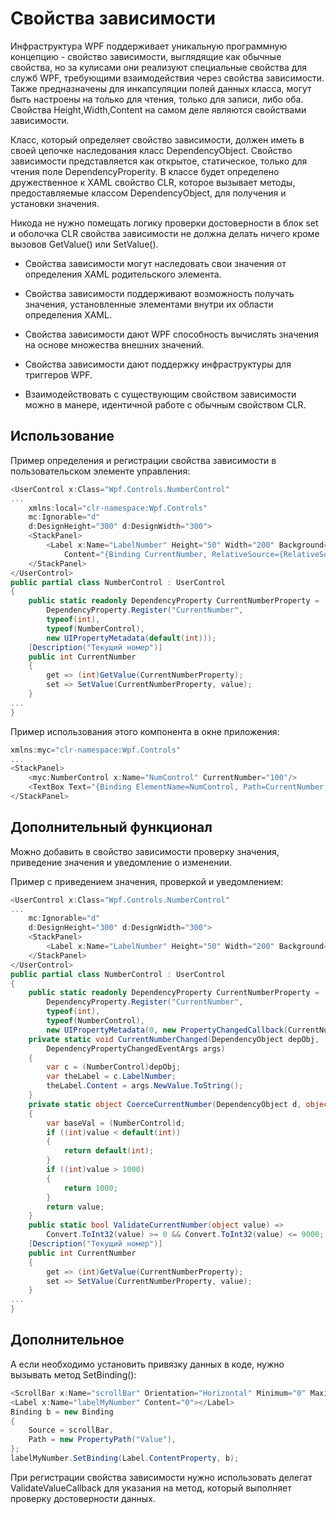 # Свойства зависимости

Инфраструктура WPF поддерживает уникальную программную концепцию - свойство зависимости, выглядящие как обычные свойства, но за кулисами они реализуют специальные свойства для служб WPF, требующими взаимодействия через свойства зависимости. Также предназначены для инкапсуляции полей данных класса, могут быть настроены на только для чтения, только для записи, либо оба. Свойства Height,Width,Content на самом деле являются свойствами зависимости. 

Класс, который определяет свойство зависимости, должен иметь в своей цепочке наследования класс DependencyObject. Свойство зависимости представляется как открытое, статическое, только для чтения поле DependencyProperity. В классе будет определено дружественное к XAML свойство CLR, которое вызывает методы, предоставляемые классом DependencyObject, для получения и установки значения.

Никода не нужно помещать логику проверки достоверности в блок set и оболочка CLR свойства зависимости не должна делать ничего кроме вызовов GetValue() или SetValue().

- Свойства зависимости могут наследовать свои значения от определения XAML родительского элемента.

- Свойства зависимости поддерживают возможность получать значения, установленные элементами внутри их области определения XAML.

- Свойства зависимости дают WPF способность вычислять значения на основе множества внешних значений.

- Свойства зависимости дают поддержку инфраструктуры для триггеров WPF.

- Взаимодействовать с существующим свойством зависимости можно в манере, идентичной работе с обычным свойством CLR.

## Использование

Пример определения и регистрации свойства зависимости в пользовательском элементе управления:

```csharp
<UserControl x:Class="Wpf.Controls.NumberControl"
...
    xmlns:local="clr-namespace:Wpf.Controls"
    mc:Ignorable="d"
    d:DesignHeight="300" d:DesignWidth="300">
    <StackPanel>
        <Label x:Name="LabelNumber" Height="50" Width="200" Background="LightBlue" 
            Content="{Binding CurrentNumber, RelativeSource={RelativeSource AncestorType=local:NumberControl}}"/>
    </StackPanel>
</UserControl>
public partial class NumberControl : UserControl
{
    public static readonly DependencyProperty CurrentNumberProperty =
        DependencyProperty.Register("CurrentNumber",
        typeof(int),
        typeof(NumberControl),
        new UIPropertyMetadata(default(int)));
    [Description("Текущий номер")]
    public int CurrentNumber
    {
        get => (int)GetValue(CurrentNumberProperty);
        set => SetValue(CurrentNumberProperty, value);
    }
...
}
```

Пример использования этого компонента в окне приложения:

```csharp
xmlns:myc="clr-namespace:Wpf.Controls"
...
<StackPanel>
    <myc:NumberControl x:Name="NumControl" CurrentNumber="100"/>
    <TextBox Text="{Binding ElementName=NumControl, Path=CurrentNumber, Mode=TwoWay, UpdateSourceTrigger=PropertyChanged}"></TextBox>
</StackPanel>
```

## Дополнительный функционал

Можно добавить в свойство зависимости проверку значения, приведение значения и уведомление о изменении.

Пример с приведением значения, проверкой и уведомлением:

```csharp
<UserControl x:Class="Wpf.Controls.NumberControl"
...
    mc:Ignorable="d"
    d:DesignHeight="300" d:DesignWidth="300">
    <StackPanel>   
        <Label x:Name="LabelNumber" Height="50" Width="200" Background="LightBlue" />
    </StackPanel>
</UserControl>
public partial class NumberControl : UserControl
{
    public static readonly DependencyProperty CurrentNumberProperty =
        DependencyProperty.Register("CurrentNumber",
        typeof(int),
        typeof(NumberControl),
        new UIPropertyMetadata(0, new PropertyChangedCallback(CurrentNumberChanged), new CoerceValueCallback(CoerceCurrentNumber)), new ValidateValueCallback(ValidateCurrentNumber));
    private static void CurrentNumberChanged(DependencyObject depObj,
        DependencyPropertyChangedEventArgs args)
    {
        var c = (NumberControl)depObj;
        var theLabel = c.LabelNumber;
        theLabel.Content = args.NewValue.ToString();
    }
    private static object CoerceCurrentNumber(DependencyObject d, object value)
    {
        var baseVal = (NumberControl)d;
        if ((int)value < default(int))
        {
            return default(int);
        }
        if ((int)value > 1000)
        {
            return 1000;
        }
        return value;
    }
    public static bool ValidateCurrentNumber(object value) =>
        Convert.ToInt32(value) >= 0 && Convert.ToInt32(value) <= 9000;
    [Description("Текущий номер")]
    public int CurrentNumber
    {
        get => (int)GetValue(CurrentNumberProperty);
        set => SetValue(CurrentNumberProperty, value);
    }
...
}
```

## Дополнительное

А если необходимо установить привязку данных в коде, нужно вызывать метод SetBinding():

```csharp
<ScrollBar x:Name="scrollBar" Orientation="Horizontal" Minimum="0" Maximum="100"></ScrollBar>
<Label x:Name="labelMyNumber" Content="0"></Label>
Binding b = new Binding
{
    Source = scrollBar,
    Path = new PropertyPath("Value"),
};
labelMyNumber.SetBinding(Label.ContentProperty, b);  
```

При регистрации свойства зависимости нужно использовать делегат ValidateValueCallback для указания на метод, который выполняет проверку достоверности данных.

